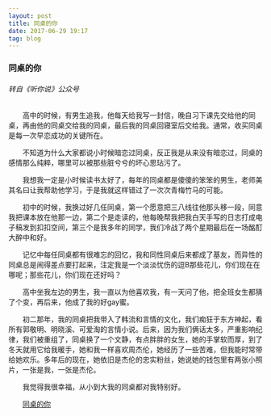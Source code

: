 ```yaml
---
layout: post
title: 同桌的你
date: 2017-06-29 19:17
tag: blog
---
```


### 同桌的你

###### 转自《听你说》公众号

　　高中的时候，有男生追我，他每天给我写一封信，晚自习下课先交给他的同桌，再由他的同桌交给我的同桌，最后我的同桌回寝室后交给我。通常，收买同桌是每一次早恋成功的关键所在。

　　不知道为什么大家都说小时候暗恋过同桌，反正我是从来没有暗恋过，同桌的感情那么纯粹，哪里可以被那些脏兮兮的坏心思玷污了。

　　我想我一定是小时候读书太好了，每年的同桌都是傻傻的笨笨的男生，老师美其名曰让我帮助他学习，于是我就这样错过了一次次青梅竹马的可能。

　　初中的时候，我换过好几任同桌，第一个愿意把三八线往他那头移一段，同意我把课本放在他那一边，第二个是走读的，他每晚帮我把我白天手写的日志打成电子稿发到扣扣空间，第三个是我多年的同学，我们冷战了两个星期最后在一场酩酊大醉中和好。

　　记忆中每任同桌都有很难忘的回忆，我和同性同桌后来都成了基友，而异性的同桌总是闹得差点要打起来，注定我是一个淡淡忧伤的逗B那些花儿，你们现在在哪呢；那些花儿，你们现在还好吗？

　　高中坐我左边的男生，我一直以为他喜欢我，有一天问了他，把全班女生都猜了个变，再后来，他成了我的好gay蜜。

　　初二那年，我的同桌把我带入了韩流和言情的文化，我们痴狂于东方神起，看所有郭敬明、明晓溪、可爱淘的言情小说。后来，因为我们俩话太多，严重影响纪律，我们被重组了，同桌换了一个文静，有点胖胖的女生，她的手掌软而厚，到了冬天就用它给我暖手，她和我一样喜欢周杰伦，她经历了一些苦难，但我能时常带给她欢乐。多年后的现在，她依旧是杰伦的忠实粉丝，她说她的钱包里有两张小照片，一张是我，一张是杰伦。

　　我觉得我很幸福，从小到大我的同桌都对我特别好。

　　[同桌的你](//music.163.com/outchain/player?type=2&id=447780172&auto=1)

